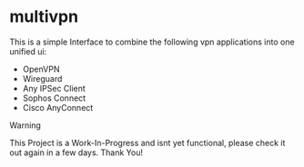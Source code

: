 # multivpn

This is a simple Interface to combine the following vpn applications into one unified ui:
- OpenVPN
- Wireguard
- Any IPSec Client
- Sophos Connect
- Cisco AnyConnect


> [!WARNING]
> This Project is a Work-In-Progress and isnt yet functional, please check it out again in a few days. Thank You!
